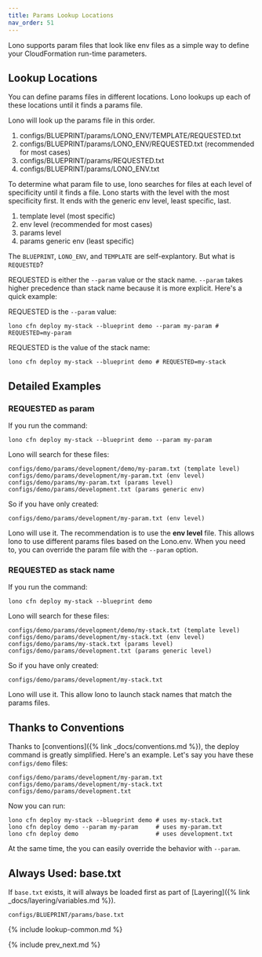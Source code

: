 ```yaml
---
title: Params Lookup Locations
nav_order: 51
---
```


Lono supports param files that look like env files as a simple way to define your CloudFormation run-time parameters.

## Lookup Locations

You can define params files in different locations. Lono lookups up each of these locations until it finds a params file.

Lono will look up the params file in this order.

1. configs/BLUEPRINT/params/LONO_ENV/TEMPLATE/REQUESTED.txt
2. configs/BLUEPRINT/params/LONO_ENV/REQUESTED.txt (recommended for most cases)
3. configs/BLUEPRINT/params/REQUESTED.txt
4. configs/BLUEPRINT/params/LONO_ENV.txt

To determine what param file to use, lono searches for files at each level of specificity until it finds a file. Lono starts with the level with the most specificity first. It ends with the generic env level, least specific, last.

1. template level (most specific)
2. env level (recommended for most cases)
3. params level
4. params generic env (least specific)

The `BLUEPRINT`, `LONO_ENV`, and `TEMPLATE` are self-explantory. But what is `REQUESTED`?

REQUESTED is either the `--param` value or the stack name.  `--param` takes higher precedence than stack name because it is more explicit. Here's a quick example:

REQUESTED is the `--param` value:

    lono cfn deploy my-stack --blueprint demo --param my-param # REQUESTED=my-param

REQUESTED is the value of the stack name:

    lono cfn deploy my-stack --blueprint demo # REQUESTED=my-stack

## Detailed Examples

### REQUESTED as param

If you run the command:

    lono cfn deploy my-stack --blueprint demo --param my-param

Lono will search for these files:

    configs/demo/params/development/demo/my-param.txt (template level)
    configs/demo/params/development/my-param.txt (env level)
    configs/demo/params/my-param.txt (params level)
    configs/demo/params/development.txt (params generic env)

So if you have only created:

    configs/demo/params/development/my-param.txt (env level)

Lono will use it.  The recommendation is to use the **env level** file.  This allows lono to use different params files based on the Lono.env. When you need to, you can override the param file with the `--param` option.

### REQUESTED as stack name

If you run the command:

    lono cfn deploy my-stack --blueprint demo

Lono will search for these files:

    configs/demo/params/development/demo/my-stack.txt (template level)
    configs/demo/params/development/my-stack.txt (env level)
    configs/demo/params/my-stack.txt (params level)
    configs/demo/params/development.txt (params generic level)

So if you have only created:

    configs/demo/params/development/my-stack.txt

Lono will use it.  This allow lono to launch stack names that match the params files.

## Thanks to Conventions

Thanks to [conventions]({% link _docs/conventions.md %}), the deploy command is greatly simplified. Here's an example. Let's say you have these `configs/demo` files:

    configs/demo/params/development/my-param.txt
    configs/demo/params/development/my-stack.txt
    configs/demo/params/development.txt

Now you can run:

    lono cfn deploy my-stack --blueprint demo # uses my-stack.txt
    lono cfn deploy demo --param my-param     # uses my-param.txt
    lono cfn deploy demo                      # uses development.txt

At the same time, the you can easily override the behavior with `--param`.

## Always Used: base.txt

If `base.txt` exists, it will always be loaded first as part of [Layering]({% link _docs/layering/variables.md %}).

    configs/BLUEPRINT/params/base.txt

{% include lookup-common.md %}

{% include prev_next.md %}
